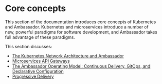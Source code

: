 # Core concepts

This section of the documentation introduces core concepts of Kubernetes and Ambassador. Kubernetes and microservices introduce a number of new, powerful paradigms for software development, and Ambassador takes full advantage of these paradigms.

This section discusses:

* [The Kubernetes Network Architecture and Ambassador](kubernetes-network-architecture.md)
* [Microservices API Gateways](microservices-api-gateways)
* [The Ambassador Operating Model: Continuous Delivery, GitOps, and Declarative Configuration](gitops-continuous-delivery.md)
* [Progressive Delivery](progressive-delivery.md)

